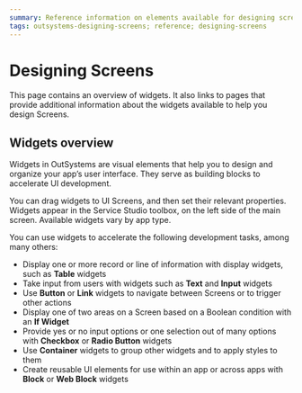 ```yaml
---
summary: Reference information on elements available for designing screens.
tags: outsystems-designing-screens; reference; designing-screens
---
```


# Designing Screens


This page contains an overview of widgets. It also links to pages that provide additional information about the widgets available to help you design Screens.

## Widgets overview
Widgets in OutSystems are visual elements that help you to design and organize your app’s user interface. They serve as building blocks to accelerate UI development. 

You can drag widgets to UI Screens, and then set their relevant properties. Widgets appear in the Service Studio toolbox, on the left side of the main screen. Available widgets vary by app type. 

You can use widgets to accelerate the following development tasks, among many others:

* Display one or more record or line of information with display widgets, such as **Table** widgets
* Take input from users with widgets such as **Text** and **Input** widgets
* Use **Button** or **Link** widgets to navigate between Screens or to trigger other actions
* Display one of two areas on a Screen based on a Boolean condition with an **If Widget**
* Provide yes or no input options or one selection out of many options with 
**Checkbox** or **Radio Button** widgets 
* Use **Container** widgets to group other widgets and to apply styles to them 
* Create reusable UI elements for use within an app or across apps with **Block** or **Web Block** widgets

